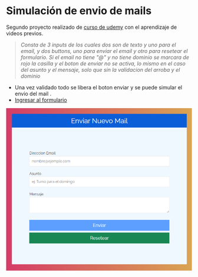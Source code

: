 # Simulación de envio de mails

Segundo proyecto realizado de <a href="https://www.udemy.com/course/javascript-moderno-guia-definitiva-construye-10-proyectos/">curso de udemy</a> con el aprendizaje de videos previos.

> *Consta de 3 inputs de los cuales dos son de texto y uno para el email, y dos buttons, uno para enviar el email y otro para resetear el formulario.
Si el email no tiene "@" y no tiene dominio se marcara de rojo la casilla y el boton de enviar no se activa, lo mismo en el caso del asunto y el mensaje, solo que sin la validacion del arroba y el dominio*
- Una vez validado todo se libera el boton enviar y se puede simular el envio del mail .
- <a href="https://sonnyrmt.github.io/formulary/">Ingresar al formulario</a>

![imagen_ejemplo](img_example/example.png "imagen_ejemplo")
